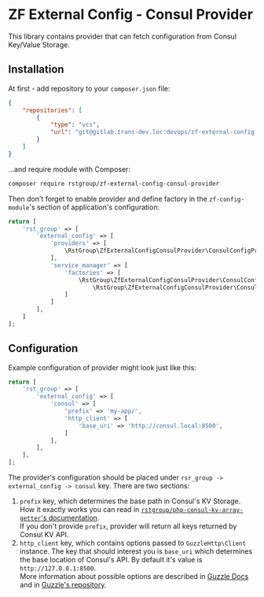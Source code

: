 # ZF External Config - Consul Provider

This library contains provider that can fetch configuration from Consul Key/Value Storage.

## Installation

At first - add repository to your `composer.json` file:

```json
{
    "repositories": [
        {
            "type": "vcs",
            "url": "git@gitlab.trans-dev.loc:devops/zf-external-config-consul-provider.git"
        }
    ]
}
```

...and require module with Composer:

```bash
composer require rstgroup/zf-external-config-consul-provider
```

Then don't forget to enable provider and define factory in the `zf-config-module`'s 
section of application's configuration:

```php
return [
    'rst_group' => [
        'external_config' => [
            'providers' => [
                \RstGroup\ZfExternalConfigConsulProvider\ConsulConfigProvider::class,
            ],
            'service_manager' => [
                'factories' => [
                    \RstGroup\ZfExternalConfigConsulProvider\ConsulConfigProvider::class => 
                        \RstGroup\ZfExternalConfigConsulProvider\ConsulConfigProviderFactory::class
                ]
            ]
        ],
    ]
];
```

## Configuration

Example configuration of provider might look just like this:

```php
return [
    'rst_group' => [
        'external_config' => [
            'consul' => [
                'prefix' => 'my-app/',
                'http_client' => [
                    'base_uri' => 'http://consul.local:8500',
                ]
            ],
        ],
    ],
];
```

The provider's configuration should be placed under `rsr_group -> external_config -> consul` key.
There are two sections:

1. `prefix` key, which determines the base path in Consul's KV Storage. How it exactly works
  you can read in 
  [`rstgroup/php-consul-kv-array-getter`'s documentation](https://gitlab.trans-dev.loc/devops/php-consul-kv-array-getter).
  <br /> If you don't provide `prefix`, provider will return all keys returned by Consul KV API. 
2. `http_client` key, which contains options passed to `GuzzleHttp\Client` instance. The key that
  should interest you is `base_uri` which determines the base location of Consul's API. By default it's value is
  `http://127.0.0.1:8500`. <br />
  More information about possible options are described in [Guzzle Docs](http://docs.guzzlephp.org/en/stable/overview.html)
  and in [Guzzle's repository](https://github.com/guzzle/guzzle/tree/6.3.0). 
